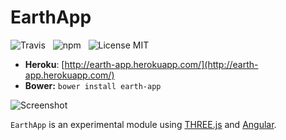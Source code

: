 EarthApp
=====

![Travis](http://img.shields.io/travis/Wildhoney/EarthApp.svg?style=flat)
&nbsp;
![npm](http://img.shields.io/npm/v/earth-app.svg?style=flat)
&nbsp;
![License MIT](http://img.shields.io/badge/License-MIT-lightgrey.svg?style=flat)

* **Heroku**: [http://earth-app.herokuapp.com/](http://earth-app.herokuapp.com/)
* **Bower:** `bower install earth-app`

![Screenshot](http://i.imgur.com/fOFFLFX.jpg)

`EarthApp` is an experimental module using [THREE.js](http://threejs.org/) and [Angular](https://angularjs.org/).